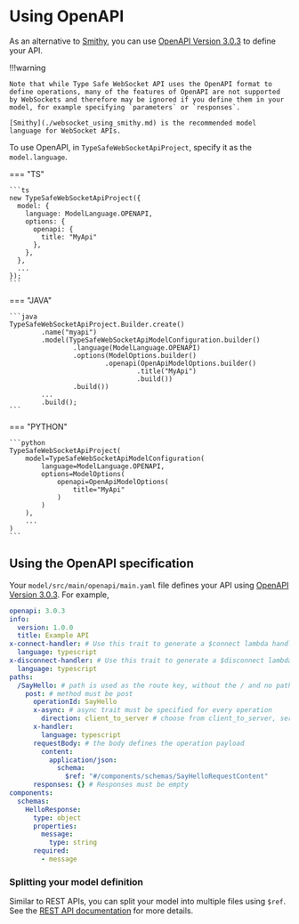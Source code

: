 # Using OpenAPI

As an alternative to [Smithy](./websocket_using_smithy.md), you can use [OpenAPI Version 3.0.3](https://swagger.io/specification/) to define your API.

!!!warning

    Note that while Type Safe WebSocket API uses the OpenAPI format to define operations, many of the features of OpenAPI are not supported by WebSockets and therefore may be ignored if you define them in your model, for example specifying `parameters` or `responses`.

    [Smithy](./websocket_using_smithy.md) is the recommended model language for WebSocket APIs.

To use OpenAPI, in `TypeSafeWebSocketApiProject`, specify it as the `model.language`.

=== "TS"

    ```ts
    new TypeSafeWebSocketApiProject({
      model: {
        language: ModelLanguage.OPENAPI,
        options: {
          openapi: {
            title: "MyApi"
          },
        },
      },
      ...
    });
    ```

=== "JAVA"

    ```java
    TypeSafeWebSocketApiProject.Builder.create()
            .name("myapi")
            .model(TypeSafeWebSocketApiModelConfiguration.builder()
                    .language(ModelLanguage.OPENAPI)
                    .options(ModelOptions.builder()
                            .openapi(OpenApiModelOptions.builder()
                                    .title("MyApi")
                                    .build())
                    .build())
            ...
            .build();
    ```

=== "PYTHON"

    ```python
    TypeSafeWebSocketApiProject(
        model=TypeSafeWebSocketApiModelConfiguration(
            language=ModelLanguage.OPENAPI,
            options=ModelOptions(
                openapi=OpenApiModelOptions(
                    title="MyApi"
                )
            )
        ),
        ...
    )
    ```

## Using the OpenAPI specification

Your `model/src/main/openapi/main.yaml` file defines your API using [OpenAPI Version 3.0.3](https://swagger.io/specification/). For example,

```yaml
openapi: 3.0.3
info:
  version: 1.0.0
  title: Example API
x-connect-handler: # Use this trait to generate a $connect lambda handler
  language: typescript
x-disconnect-handler: # Use this trait to generate a $disconnect lambda handler
  language: typescript
paths:
  /SayHello: # path is used as the route key, without the / and no path parameters are allowed
    post: # method must be post
      operationId: SayHello
      x-async: # async trait must be specified for every operation
        direction: client_to_server # choose from client_to_server, server_to_client, or bidirectional
      x-handler:
        language: typescript
      requestBody: # the body defines the operation payload
        content:
          application/json:
            schema:
              $ref: "#/components/schemas/SayHelloRequestContent"
      responses: {} # Responses must be empty
components:
  schemas:
    HelloResponse:
      type: object
      properties:
        message:
          type: string
      required:
        - message
```

### Splitting your model definition

Similar to REST APIs, you can split your model into multiple files using `$ref`. See the [REST API documentation](./websocket_using_openapi.md) for more details.

